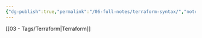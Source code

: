 ```yaml
---
{"dg-publish":true,"permalink":"/06-full-notes/terraform-syntax/","noteIcon":""}
---
```


[[03 - Tags/Terraform\|Terraform]]